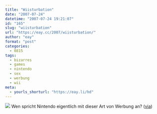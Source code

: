 ```yaml
---
title: "Wiisturbation"
date: "2007-07-24"
datetime: "2007-07-24 19:21:07"
id: "165"
slug: "wiisturbation"
url: "https://eay.cc/2007/wiisturbation/"
author: "eay"
format: "post"
categories:
  - 0815
tags:
  - bizarres
  - games
  - nintendo
  - sex
  - werbung
  - wii
meta:
  - yourls_shorturl: "https://eay.li/hd"
---
```


![](/uploads/2007/wiisturbation.gif) Wen spricht Nintendo eigentlich mit dieser Art von Werbung an? ([via](http://www.wiiwelt.com/2007/07/24/wii-erfolgreich-durch-extrem-gutes-marketing/))
